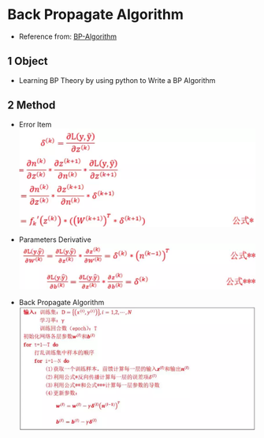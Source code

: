 # Back Propagate Algorithm
- Reference from: [BP-Algorithm](https://github.com/INTERMT/BP-Algorithm)

## 1 Object
- Learning BP Theory by using python to Write a BP Algorithm

## 2 Method
- Error Item
![error item](assets/error_item.png)

- Parameters Derivative
![derivative](assets/derivative.png)

- Back Propagate Algorithm
![bp algorithm](assets/bp_algorithm.png)